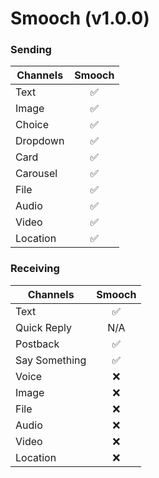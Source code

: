 # Smooch (v1.0.0)

### Sending

| Channels | Smooch |
| -------- | :----: |
| Text     |   ✅   |
| Image    |   ✅   |
| Choice   |   ✅   |
| Dropdown |   ✅   |
| Card     |   ✅   |
| Carousel |   ✅   |
| File     |   ✅   |
| Audio    |   ✅   |
| Video    |   ✅   |
| Location |   ✅   |

### Receiving

| Channels      | Smooch |
| ------------- | :----: |
| Text          |   ✅   |
| Quick Reply   |  N/A   |
| Postback      |   ✅   |
| Say Something |   ✅   |
| Voice         |   ❌   |
| Image         |   ❌   |
| File          |   ❌   |
| Audio         |   ❌   |
| Video         |   ❌   |
| Location      |   ❌   |
